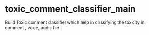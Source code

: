 # toxic_comment_classifier_main
Build Toxic comment classifier which help in classifying the toxicity in comment , voice, audio file 
